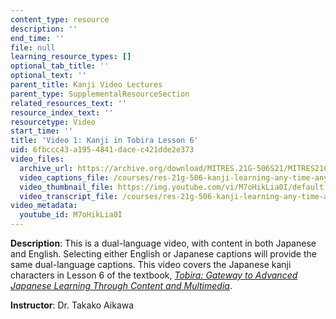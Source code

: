 ```yaml
---
content_type: resource
description: ''
end_time: ''
file: null
learning_resource_types: []
optional_tab_title: ''
optional_text: ''
parent_title: Kanji Video Lectures
parent_type: SupplementalResourceSection
related_resources_text: ''
resource_index_text: ''
resourcetype: Video
start_time: ''
title: 'Video 1: Kanji in Tobira Lesson 6'
uid: 6fbccc43-a195-4841-dace-c421dde2e373
video_files:
  archive_url: https://archive.org/download/MITRES.21G-506S21/MITRES21G-506S21_Kanji_06_720p.mp4
  video_captions_file: /courses/res-21g-506-kanji-learning-any-time-any-place-for-japanese-vi-spring-2021/7a9bb2c3532e5c3581fe6e27cad1a1a8_M7oHikLia0I.vtt
  video_thumbnail_file: https://img.youtube.com/vi/M7oHikLia0I/default.jpg
  video_transcript_file: /courses/res-21g-506-kanji-learning-any-time-any-place-for-japanese-vi-spring-2021/8ae72fc111cf674512844db461e0ef3a_M7oHikLia0I.pdf
video_metadata:
  youtube_id: M7oHikLia0I
---
```


**Description**: This is a dual-language video, with content in both Japanese and English. Selecting either English or Japanese captions will provide the same dual-language captions. This video covers the Japanese kanji characters in Lesson 6 of the textbook, _[Tobira: Gateway to Advanced Japanese Learning Through Content and Multimedia](https://tobiraweb.9640.jp/)_.

**Instructor**: Dr. Takako Aikawa